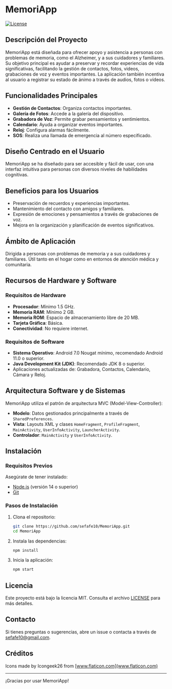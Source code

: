 # MemoriApp

[![License](https://img.shields.io/github/license/sefafe10/MemoriApp)](https://github.com/sefafe10/MemoriApp/blob/main/LICENSE)

## Descripción del Proyecto

MemoriApp está diseñada para ofrecer apoyo y asistencia a personas con problemas de memoria, como el Alzheimer, y a sus cuidadores y familiares. Su objetivo principal es ayudar a preservar y recordar experiencias de vida significativas, facilitando la gestión de contactos, fotos, videos, grabaciones de voz y eventos importantes. La aplicación también incentiva al usuario a registrar su estado de ánimo a través de audios, fotos o vídeos.

## Funcionalidades Principales

- **Gestión de Contactos**: Organiza contactos importantes.
- **Galería de Fotos**: Accede a la galería del dispositivo.
- **Grabadora de Voz**: Permite grabar pensamientos y sentimientos.
- **Calendario**: Ayuda a organizar eventos importantes.
- **Reloj**: Configura alarmas fácilmente.
- **SOS**: Realiza una llamada de emergencia al número especificado.

## Diseño Centrado en el Usuario

MemoriApp se ha diseñado para ser accesible y fácil de usar, con una interfaz intuitiva para personas con diversos niveles de habilidades cognitivas.

## Beneficios para los Usuarios

- Preservación de recuerdos y experiencias importantes.
- Mantenimiento del contacto con amigos y familiares.
- Expresión de emociones y pensamientos a través de grabaciones de voz.
- Mejora en la organización y planificación de eventos significativos.

## Ámbito de Aplicación

Dirigida a personas con problemas de memoria y a sus cuidadores y familiares. Útil tanto en el hogar como en entornos de atención médica y comunitaria.


## Recursos de Hardware y Software

### Requisitos de Hardware

- **Procesador**: Mínimo 1.5 GHz.
- **Memoria RAM**: Mínimo 2 GB.
- **Memoria ROM**: Espacio de almacenamiento libre de 20 MB.
- **Tarjeta Gráfica**: Básica.
- **Conectividad**: No requiere internet.

### Requisitos de Software

- **Sistema Operativo**: Android 7.0 Nougat mínimo, recomendado Android 11.0 o superior.
- **Java Development Kit (JDK)**: Recomendado JDK 8 o superior.
- Aplicaciones actualizadas de: Grabadora, Contactos, Calendario, Cámara y Reloj.

## Arquitectura Software y de Sistemas

MemoriApp utiliza el patrón de arquitectura MVC (Model-View-Controller):

- **Modelo**: Datos gestionados principalmente a través de `SharedPreferences`.
- **Vista**: Layouts XML y clases `HomeFragment`, `ProfileFragment`, `MainActivity`, `UserInfoActivity`, `LauncherActivity`.
- **Controlador**: `MainActivity` y `UserInfoActivity`.

## Instalación

### Requisitos Previos

Asegúrate de tener instalado:

- [Node.js](https://nodejs.org/) (versión 14 o superior)
- [Git](https://git-scm.com/)

### Pasos de Instalación

1. Clona el repositorio:

    ```sh
    git clone https://github.com/sefafe10/MemoriApp.git
    cd MemoriApp
    ```

2. Instala las dependencias:

    ```sh
    npm install
    ```

3. Inicia la aplicación:

    ```sh
    npm start
    ```

## Licencia

Este proyecto está bajo la licencia MIT. Consulta el archivo [LICENSE](https://github.com/sefafe10/MemoriApp/blob/main/LICENSE) para más detalles.

## Contacto

Si tienes preguntas o sugerencias, abre un issue o contacta a través de [sefafe10@gmail.com](mailto:sefafe10@gmail.com).

## Créditos

Icons made by Icongeek26 from [www.flaticon.com](www.flaticon.com)

---

¡Gracias por usar MemoriApp!
